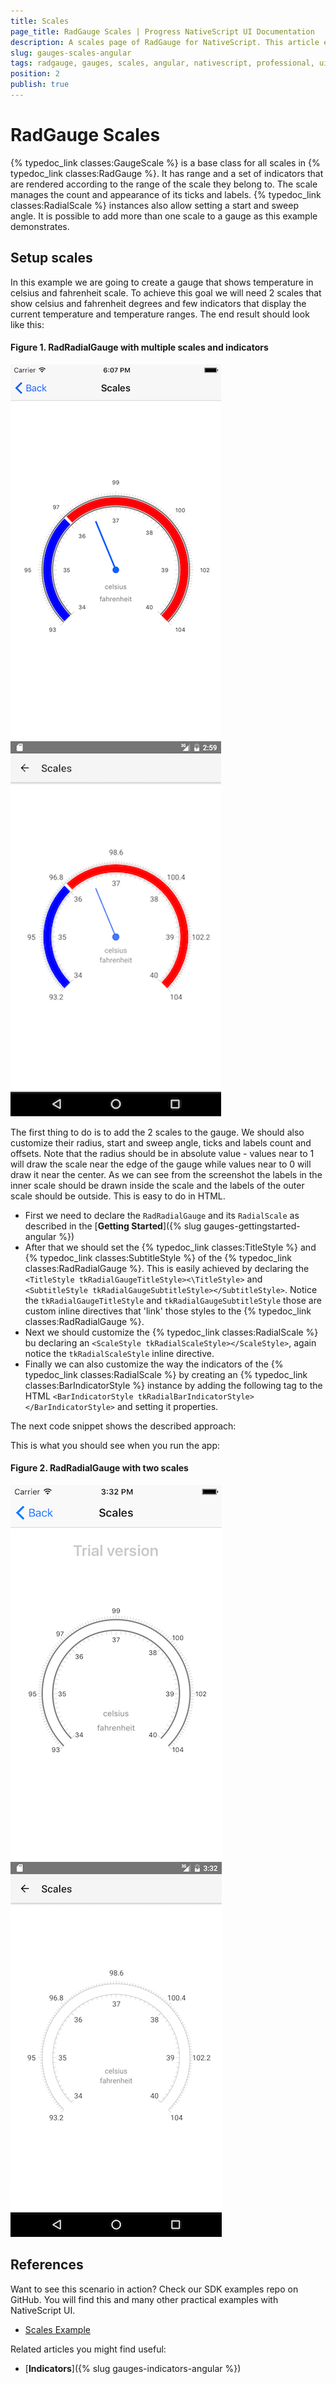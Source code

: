 ```yaml
---
title: Scales
page_title: RadGauge Scales | Progress NativeScript UI Documentation
description: A scales page of RadGauge for NativeScript. This article explains how to use GaugeScale objects in RadGauge.
slug: gauges-scales-angular
tags: radgauge, gauges, scales, angular, nativescript, professional, ui
position: 2
publish: true
---
```


# RadGauge Scales

{% typedoc_link classes:GaugeScale %} is a base class for all scales in {% typedoc_link classes:RadGauge %}. It has range and a set of indicators that are rendered according to the range of the scale they belong to. The scale manages the count and appearance of its ticks and labels. {% typedoc_link classes:RadialScale %} instances also allow setting a start and sweep angle. It is possible to add more than one scale to a gauge as this example demonstrates.

## Setup scales

In this example we are going to create a gauge that shows temperature in celsius and fahrenheit scale. To achieve this goal we will need 2 scales that show celsius and fahrenheit degrees and few indicators that display the current temperature and temperature ranges. The end result should look like this:

#### Figure 1. RadRadialGauge with multiple scales and indicators
![NativeScriptUI-Scales-iOS](../../img/ns_ui/gauges-scales1-ios.png "RadRadialGauge with two scales and indicators in iOS") ![NativeScriptUI-Scales-Android](../../img/ns_ui/gauges-scales1-android.png "RadRadialGauge with two scales and indicators in Android")

The first thing to do is to add the 2 scales to the gauge. We should also customize their radius, start and sweep angle, ticks and labels count and offsets. Note that the radius should be in absolute value - values near to 1 will draw the scale near the edge of the gauge while values near to 0 will draw it near the center. As we can see from the screenshot the labels in the inner scale should be drawn inside the scale and the labels of the outer scale should be outside. This is easy to do in HTML.

- First we need to declare the `RadRadialGauge` and its `RadialScale` as described in the [**Getting Started**]({% slug gauges-gettingstarted-angular %})
- After that we should set the {% typedoc_link classes:TitleStyle %} and {% typedoc_link classes:SubtitleStyle %} of the {% typedoc_link classes:RadRadialGauge %}. This is easily achieved by declaring the `<TitleStyle tkRadialGaugeTitleStyle><\TitleStyle>` and `<SubtitleStyle tkRadialGaugeSubtitleStyle></SubtitleStyle>`. Notice the `tkRadialGaugeTitleStyle` and `tkRadialGaugeSubtitleStyle` those are custom inline directives that 'link' those styles to the {% typedoc_link classes:RadRadialGauge %}.
- Next we should customize the {% typedoc_link classes:RadialScale %} bu declaring an  `<ScaleStyle tkRadialScaleStyle></ScaleStyle>`, again notice the `tkRadialScaleStyle` inline directive.
- Finally we can also customize the way the indicators of the {% typedoc_link classes:RadialScale %} by creating an {% typedoc_link classes:BarIndicatorStyle %} instance by adding the following tag to the HTML `<BarIndicatorStyle tkRadialBarIndicatorStyle></BarIndicatorStyle>` and setting it properties.

The next code snippet shows the described approach:

<snippet id='gauges-scales-add-scales-angular-html' />
<snippet id='gauges-scales-add-scales-angular' />

This is what you should see when you run the app:

#### Figure 2. RadRadialGauge with two scales
![NativeScriptUI-Scales-iOS](../../img/ns_ui/gauges-scales2-ios.png "RadRadialGauge with two scales in iOS") ![NativeScriptUI-Scales-Android](../../img/ns_ui/gauges-scales2-android.png "RadRadialGauge with two scales in Android") 

## References
Want to see this scenario in action?
Check our SDK examples repo on GitHub. You will find this and many other practical examples with NativeScript UI.

* [Scales Example](https://github.com/NativeScript/nativescript-ui-samples/tree/master/gauge/app/examples/scales)

Related articles you might find useful:

* [**Indicators**]({% slug gauges-indicators-angular %})

